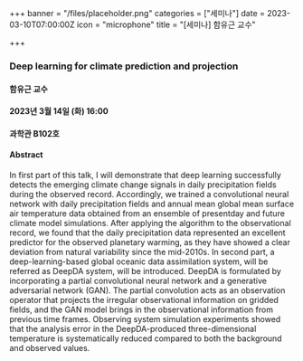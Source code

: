 +++
banner = "/files/placeholder.png"
categories = ["세미나"]
date = 2023-03-10T07:00:00Z
icon = "microphone"
title = "[세미나] 함유근 교수"

+++
### Deep learning for climate prediction and projection

#### 함유근 교수

#### 2023년 3월 14일 (화) 16:00

#### 과학관 B102호

#### Abstract
 In first part of this talk, I will demonstrate that deep learning successfully detects
the emerging climate change signals in daily precipitation fields during the observed record.
Accordingly, we trained a convolutional neural network with daily precipitation fields and
annual mean global mean surface air temperature data obtained from an ensemble of presentday and future climate model simulations. After applying the algorithm to the observational
record, we found that the daily precipitation data represented an excellent predictor for the
observed planetary warming, as they have showed a clear deviation from natural variability
since the mid-2010s.
 In second part, a deep-learning-based global oceanic data assimilation system, will be
referred as DeepDA system, will be introduced. DeepDA is formulated by incorporating a
partial convolutional neural network and a generative adversarial network (GAN). The
partial convolution acts as an observation operator that projects the irregular observational
information on gridded fields, and the GAN model brings in the observational information
from previous time frames. Observing system simulation experiments showed that the
analysis error in the DeepDA-produced three-dimensional temperature is systematically
reduced compared to both the background and observed values.